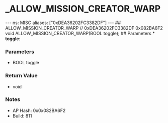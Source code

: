 # _ALLOW_MISSION_CREATOR_WARP

--- ns: MISC aliases: ["0xDEA36202FC3382DF"] --- ## ALLOW_MISSION_CREATOR_WARP  // 0xDEA36202FC3382DF 0x082BA6F2 void ALLOW_MISSION_CREATOR_WARP(BOOL toggle);   ## Parameters * **toggle**:

### Parameters
* BOOL toggle

### Return Value
* void

### Notes
* AP Hash: 0x0x082BA6F2
* Build: 811

